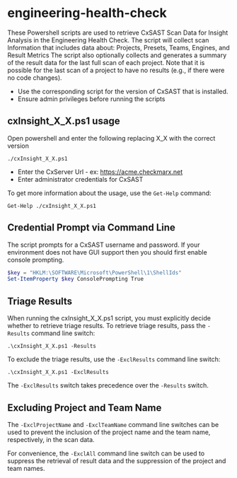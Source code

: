 # engineering-health-check

These Powershell scripts are used to retrieve  CxSAST Scan Data for Insight Analysis in the Engineering Health Check.
The script will collect scan Information that includes data about: Projects, Presets, Teams, Engines, and Result Metrics
The script also optionally collects and generates a summary of the result data for the last full scan of each project. Note that it is possible for the last scan of a project to have no results (e.g., if there were no code changes).

* Use the corresponding script for the version of CxSAST that is installed.
* Ensure admin privileges before running the scripts


## cxInsight_X_X.ps1 usage
Open powershell and enter the following replacing X_X with the correct version
```
./cxInsight_X_X.ps1
```
* Enter the CxServer Url - ex: https://acme.checkmarx.net
* Enter administrator credentials for CxSAST

To get more information about the usage, use the `Get-Help` command:
```
Get-Help ./cxInsight_X_X.ps1
```

## Credential Prompt via Command Line

The script prompts for a CxSAST username and password. If your environment does not have GUI support then you should first enable console prompting.

```powershell
$key = "HKLM:\SOFTWARE\Microsoft\PowerShell\1\ShellIds"
Set-ItemProperty $key ConsolePrompting True
```

## Triage Results

When running the cxInsight_X_X.ps1 script, you must explicitly decide whether to retrieve triage results. To retrieve triage results, pass the `-Results` command line switch:

```
.\cxInsight_X_X.ps1 -Results
```

To exclude the triage results, use the `-ExclResults` command line switch:

```
.\cxInsight_X_X.ps1 -ExclResults
```

The `-ExclResults` switch takes precedence over the `-Results` switch.

## Excluding Project and Team Name

The `-ExclProjectName` and `-ExclTeamName` command line switches can be used to prevent the inclusion of the project name and the team name, respectively, in the scan data.

For convenience, the `-ExclAll` command line switch can be used to suppress the retrieval of result data and the suppression of the project and team names.